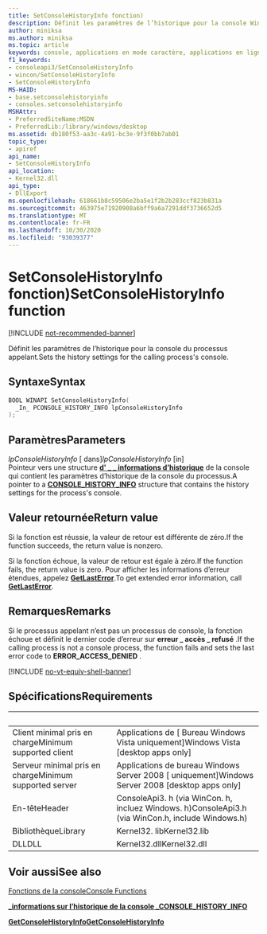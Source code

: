 ```yaml
---
title: SetConsoleHistoryInfo fonction)
description: Définit les paramètres de l’historique pour la console Windows du processus appelant.
author: miniksa
ms.author: miniksa
ms.topic: article
keywords: console, applications en mode caractère, applications en ligne de commande, applications de terminal, API console
f1_keywords:
- consoleapi3/SetConsoleHistoryInfo
- wincon/SetConsoleHistoryInfo
- SetConsoleHistoryInfo
MS-HAID:
- base.setconsolehistoryinfo
- consoles.setconsolehistoryinfo
MSHAttr:
- PreferredSiteName:MSDN
- PreferredLib:/library/windows/desktop
ms.assetid: db180f53-aa3c-4a91-bc3e-9f3f0bb7ab01
topic_type:
- apiref
api_name:
- SetConsoleHistoryInfo
api_location:
- Kernel32.dll
api_type:
- DllExport
ms.openlocfilehash: 618661b8c59506e2ba5e1f2b2b283ccf823b831a
ms.sourcegitcommit: 463975e71920908a6bff9a6a7291ddf3736652d5
ms.translationtype: MT
ms.contentlocale: fr-FR
ms.lasthandoff: 10/30/2020
ms.locfileid: "93039377"
---
```

# <a name="setconsolehistoryinfo-function"></a><span data-ttu-id="ae01a-104">SetConsoleHistoryInfo fonction)</span><span class="sxs-lookup"><span data-stu-id="ae01a-104">SetConsoleHistoryInfo function</span></span>

[!INCLUDE [not-recommended-banner](./includes/not-recommended-banner.md)]

<span data-ttu-id="ae01a-105">Définit les paramètres de l’historique pour la console du processus appelant.</span><span class="sxs-lookup"><span data-stu-id="ae01a-105">Sets the history settings for the calling process's console.</span></span>

## <a name="syntax"></a><span data-ttu-id="ae01a-106">Syntaxe</span><span class="sxs-lookup"><span data-stu-id="ae01a-106">Syntax</span></span>

```C
BOOL WINAPI SetConsoleHistoryInfo(
  _In_ PCONSOLE_HISTORY_INFO lpConsoleHistoryInfo
);
```

## <a name="parameters"></a><span data-ttu-id="ae01a-107">Paramètres</span><span class="sxs-lookup"><span data-stu-id="ae01a-107">Parameters</span></span>

<span data-ttu-id="ae01a-108">*lpConsoleHistoryInfo* \[ dans\]</span><span class="sxs-lookup"><span data-stu-id="ae01a-108">*lpConsoleHistoryInfo* \[in\]</span></span>  
<span data-ttu-id="ae01a-109">Pointeur vers une structure [**d' \_ \_ informations d’historique**](console-history-info.md) de la console qui contient les paramètres d’historique de la console du processus.</span><span class="sxs-lookup"><span data-stu-id="ae01a-109">A pointer to a [**CONSOLE\_HISTORY\_INFO**](console-history-info.md) structure that contains the history settings for the process's console.</span></span>

## <a name="return-value"></a><span data-ttu-id="ae01a-110">Valeur retournée</span><span class="sxs-lookup"><span data-stu-id="ae01a-110">Return value</span></span>

<span data-ttu-id="ae01a-111">Si la fonction est réussie, la valeur de retour est différente de zéro.</span><span class="sxs-lookup"><span data-stu-id="ae01a-111">If the function succeeds, the return value is nonzero.</span></span>

<span data-ttu-id="ae01a-112">Si la fonction échoue, la valeur de retour est égale à zéro.</span><span class="sxs-lookup"><span data-stu-id="ae01a-112">If the function fails, the return value is zero.</span></span> <span data-ttu-id="ae01a-113">Pour afficher les informations d’erreur étendues, appelez [**GetLastError**](https://msdn.microsoft.com/library/windows/desktop/ms679360).</span><span class="sxs-lookup"><span data-stu-id="ae01a-113">To get extended error information, call [**GetLastError**](https://msdn.microsoft.com/library/windows/desktop/ms679360).</span></span>

## <a name="remarks"></a><span data-ttu-id="ae01a-114">Remarques</span><span class="sxs-lookup"><span data-stu-id="ae01a-114">Remarks</span></span>

<span data-ttu-id="ae01a-115">Si le processus appelant n’est pas un processus de console, la fonction échoue et définit le dernier code d’erreur sur **erreur \_ accès \_ refusé** .</span><span class="sxs-lookup"><span data-stu-id="ae01a-115">If the calling process is not a console process, the function fails and sets the last error code to **ERROR\_ACCESS\_DENIED** .</span></span>

[!INCLUDE [no-vt-equiv-shell-banner](./includes/no-vt-equiv-shell-banner.md)]

## <a name="requirements"></a><span data-ttu-id="ae01a-116">Spécifications</span><span class="sxs-lookup"><span data-stu-id="ae01a-116">Requirements</span></span>

| &nbsp; | &nbsp; |
|-|-|
| <span data-ttu-id="ae01a-117">Client minimal pris en charge</span><span class="sxs-lookup"><span data-stu-id="ae01a-117">Minimum supported client</span></span> | <span data-ttu-id="ae01a-118">Applications de \[ Bureau Windows Vista uniquement\]</span><span class="sxs-lookup"><span data-stu-id="ae01a-118">Windows Vista \[desktop apps only\]</span></span> |
| <span data-ttu-id="ae01a-119">Serveur minimal pris en charge</span><span class="sxs-lookup"><span data-stu-id="ae01a-119">Minimum supported server</span></span> | <span data-ttu-id="ae01a-120">Applications de bureau Windows Server 2008 \[ uniquement\]</span><span class="sxs-lookup"><span data-stu-id="ae01a-120">Windows Server 2008 \[desktop apps only\]</span></span> |
| <span data-ttu-id="ae01a-121">En-tête</span><span class="sxs-lookup"><span data-stu-id="ae01a-121">Header</span></span> | <span data-ttu-id="ae01a-122">ConsoleApi3. h (via WinCon. h, incluez Windows. h)</span><span class="sxs-lookup"><span data-stu-id="ae01a-122">ConsoleApi3.h (via WinCon.h, include Windows.h)</span></span> |
| <span data-ttu-id="ae01a-123">Bibliothèque</span><span class="sxs-lookup"><span data-stu-id="ae01a-123">Library</span></span> | <span data-ttu-id="ae01a-124">Kernel32. lib</span><span class="sxs-lookup"><span data-stu-id="ae01a-124">Kernel32.lib</span></span> |
| <span data-ttu-id="ae01a-125">DLL</span><span class="sxs-lookup"><span data-stu-id="ae01a-125">DLL</span></span> | <span data-ttu-id="ae01a-126">Kernel32.dll</span><span class="sxs-lookup"><span data-stu-id="ae01a-126">Kernel32.dll</span></span> |

## <a name="see-also"></a><span data-ttu-id="ae01a-127">Voir aussi</span><span class="sxs-lookup"><span data-stu-id="ae01a-127">See also</span></span>

[<span data-ttu-id="ae01a-128">Fonctions de la console</span><span class="sxs-lookup"><span data-stu-id="ae01a-128">Console Functions</span></span>](console-functions.md)

[<span data-ttu-id="ae01a-129">**\_informations sur l’historique de la console \_**</span><span class="sxs-lookup"><span data-stu-id="ae01a-129">**CONSOLE\_HISTORY\_INFO**</span></span>](console-history-info.md)

[<span data-ttu-id="ae01a-130">**GetConsoleHistoryInfo**</span><span class="sxs-lookup"><span data-stu-id="ae01a-130">**GetConsoleHistoryInfo**</span></span>](getconsolehistoryinfo.md)
